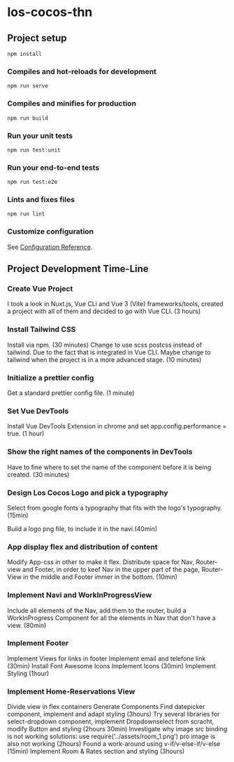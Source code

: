 # los-cocos-thn

## Project setup

```
npm install
```

### Compiles and hot-reloads for development

```
npm run serve
```

### Compiles and minifies for production

```
npm run build
```

### Run your unit tests

```
npm run test:unit
```

### Run your end-to-end tests

```
npm run test:e2e
```

### Lints and fixes files

```
npm run lint
```

### Customize configuration

See [Configuration Reference](https://cli.vuejs.org/config/).

## Project Development Time-Line

### Create Vue Project

I took a look in Nuxt.js, Vue CLi and Vue 3 (Vite) frameworks/tools, created a project with all of them and decided to go with Vue CLI. (3 hours)

### Install Tailwind CSS

Install via npm. (30 minutes)
Change to use scss postcss instead of tailwind. Due to the fact that is integrated in Vue CLI. Maybe change to tailwind when the project is in a more advanced stage. (10 minutes)

### Initialize a prettier config

Get a standard prettier config file. (1 minute)

### Set Vue DevTools

Install Vue DevTools Extension in chrome and set app.config.performance = true. (1 hour)

### Show the right names of the components in DevTools

Have to fine where to set the name of the component before it is being created. (30 minutes)

### Design Los Cocos Logo and pick a typography

Select from google fonts a typography that fits with the logo's typography.(15min)

Build a logo png file, to include it in the navi.(40min)

### App display flex and distribution of content

Modify App-css in other to make it flex.
Distribute space for Nav, Router-view and Footer, in order to keef Nav in the upper part of the page, Router-View in the middle and Footer immer in the bottom. (10min)

### Implement Navi and WorkInProgressView

Include all elements of the Nav, add them to the router, build a WorkInProgress Component for all the elements in Nav that don't have a view. (80min)

### Implement Footer

Implement Views for links in footer
Implement email and telefone link (30min)
Install Font Awesome Icons
Implement Icons (30min)
Implement Styling (1hour)

### Implement Home-Reservations View

Divide view in flex containers
Generate Components
Find datepicker component, implement and adapt styling (3hours)
Try several libraries for select-dropdown component, implement Dropdownselect from scracht, modify Button and styling (2hours 30min)
Investigate why image src binding is not working solutions: use require('../assets/room_1.png') pro image is also not working (2hours)
Found a work-around using v-if/v-else-if/v-else (15min)
Implement Room & Rates section and styling (3hours)
